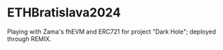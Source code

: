 # ETHBratislava2024

Playing with Zama's fhEVM and ERC721 for project "Dark Hole"; deployed through REMIX.
